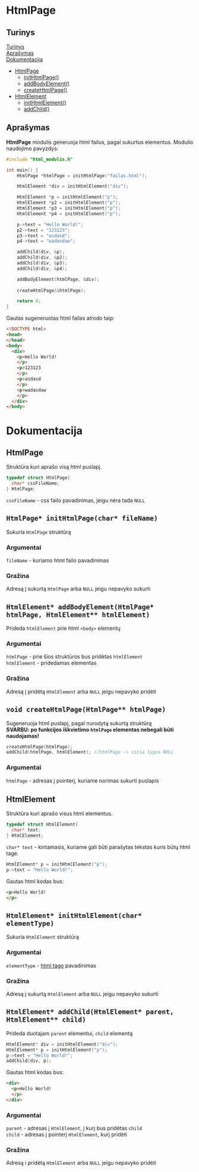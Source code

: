# HtmlPage
## Turinys
[Turinys](https://github.com/user5427/ProProPro-modulis/tree/readme-dokumentacija?tab=readme-ov-file#turinys)  
[Aprašymas](https://github.com/user5427/ProProPro-modulis/tree/readme-dokumentacija/README.md#apra%C5%A1ymas)  
[Dokumentacija](https://github.com/user5427/ProProPro-modulis/tree/readme-dokumentacija#dokumentacija)
- [HtmlPage](https://github.com/user5427/ProProPro-modulis/tree/readme-dokumentacija?tab=readme-ov-file#htmlpage-1)
  - [initHtmlPage()](https://github.com/user5427/ProProPro-modulis/tree/readme-dokumentacija?tab=readme-ov-file#htmlpage-inithtmlpagechar-filename)
  - [addBodyElement()](https://github.com/user5427/ProProPro-modulis/tree/readme-dokumentacija?tab=readme-ov-file#htmlelement-addbodyelementhtmlpage-htmlpage-htmlelement-htmlelement)
  - [createHtmlPage()](https://github.com/user5427/ProProPro-modulis/tree/readme-dokumentacija?tab=readme-ov-file#void-createhtmlpagehtmlpage-htmlpage)
- [HtmlElement](https://github.com/user5427/ProProPro-modulis/tree/readme-dokumentacija?tab=readme-ov-file#htmlelement)
  - [initHtmlElement()](https://github.com/user5427/ProProPro-modulis/tree/readme-dokumentacija?tab=readme-ov-file#htmlelement-inithtmlelementchar-elementtype)
  - [addChild()](https://github.com/user5427/ProProPro-modulis/tree/readme-dokumentacija?tab=readme-ov-file#htmlelement-addchildhtmlelement-parent-htmlelement-child) 
## Aprašymas
**HtmlPage** modulis generuoja html failus, pagal sukurtus elementus. 
Modulio naudojimo pavyzdys: 
```c
#include "html_modulis.h"

int main() {
    HtmlPage *htmlPage = initHtmlPage("failas.html");

    HtmlElement *div = initHtmlElement("div");

    HtmlElement *p = initHtmlElement("p");
    HtmlElement *p2 = initHtmlElement("p");
    HtmlElement *p3 = initHtmlElement("p");
    HtmlElement *p4 = initHtmlElement("p");

    p->text = "Hello World!";
    p2->text = "123123";
    p3->text = "asdasd";
    p4->text = "wadasdaw";

    addChild(div, &p);
    addChild(div, &p2);
    addChild(div, &p3);
    addChild(div, &p4);

    addBodyElement(htmlPage, &div);
    
    createHtmlPage(&htmlPage);

    return 0;
}
```
Gautas sugeneruotas html failas atrodo taip:
```html
<!DOCTYPE html>
<head>
</head>
<body>
  <div>
    <p>Hello World!
    </p>
    <p>123123
    </p>
    <p>asdasd
    </p>
    <p>wadasdaw
    </p>
  </div>
</body>

```

# Dokumentacija

## HtmlPage
Struktūra kuri aprašo visą html puslapį.
```c
typedef struct HtmlPage{
  char* cssFileName;
} HtmlPage;
```
`cssFileName` - css failo pavadinimas, jeigu nėra tada `NULL`

## `HtmlPage* initHtmlPage(char* fileName)`
Sukuria `HtmlPage` struktūrą
### Argumentai
`fileName` - kuriamo html failo pavadinimas
### Gražina
Adresą į sukurtą `HtmlPage` arba `NULL` jeigu nepavyko sukurti

## `HtmlElement* addBodyElement(HtmlPage* htmlPage, HtmlElement** htmlElement)`
Prideda `htmlElement` prie html `<body>` elementų
### Argumentai
`htmlPage` - prie šios struktūros bus pridėtas `htmlElement` \
`htmlElement` - pridedamas elementas
### Gražina
Adresą į pridėtą `HtmlElement` arba `NULL` jeigu nepavyko pridėti

## `void createHtmlPage(HtmlPage** htmlPage)`
Sugeneruoja html puslapį, pagal nurodytą sukurtą struktūrą \
**SVARBU: po funkcijos iškvietimo `htmlPage` elementas nebegali būti naudojamas!** 
```c
createHtmlPage(htmlPage);
addChild(htmlPage, htmlElement); //htmlPage -> sicia lygus NULL
```
### Argumentai
`htmlPage` - adresas į pointerį, kuriame norimas sukurti puslapis

## HtmlElement
Struktūra kuri aprašo visus html elementus.
```c
typedef struct HtmlElement{
  char* text;
} HtmlElement;
```
`char* text` - kintamasis, kuriame gali būti parašytas tekstas kuris būtų html tage.
```c
HtmlElement* p = initHtmlElement("p");
p->text = "Hello World!";
```
Gautas html kodas bus:
```html
<p>Hello World!
</p>
```

## `HtmlElement* initHtmlElement(char* elementType)`
Sukuria `HtmlElement` struktūrą
### Argumentai
`elementType` - [html tago](https://www.w3schools.com/tags/default.asp) pavadinimas 
### Gražina
Adresą į sukurtą `HtmlElement` arba `NULL` jeigu nepavyko sukurti

## `HtmlElement* addChild(HtmlElement* parent, HtmlElement** child)`
Prideda duotajam `parent` elementui, `child` elementą
```c
HtmlElement* div = initHtmlElement("div");
HtmlElement* p = initHtmlElement("p");
p->text = "Hello World!";
addChild(div, p);
```
Gautas html kodas bus:
```html
<div>
  <p>Hello World!
  </p>
</div>
```
### Argumentai
`parent` - adresas į `HtmlElement`, į kurį bus pridėtas `child` \
`child` - adresas į pointerį `HtmlElement`, kurį pridėti
### Gražina
Adresą i pridėtą `HtmlElement` arba `NULL` jeigu nepavyko pridėti

